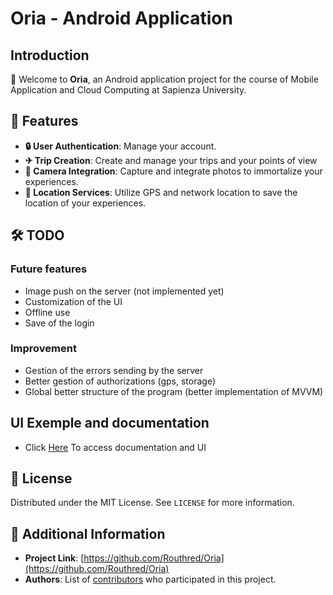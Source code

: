 # Oria - Android Application

## Introduction
🌟 Welcome to **Oria**, an Android application project for the course of Mobile Application and Cloud Computing at Sapienza University.

## 🚀 Features
- **🔒 User Authentication**: Manage your account.
- **✈ Trip Creation**: Create and manage your trips and your points of view
- **📸 Camera Integration**: Capture and integrate photos to immortalize your experiences.
- **📍 Location Services**: Utilize GPS and network location to save the location of your experiences.

## 🛠 TODO

### Future features
- Image push on the server (not implemented yet)
- Customization of the UI
- Offline use
- Save of the login

### Improvement
- Gestion of the errors sending by the server
- Better gestion of authorizations (gps, storage)
- Global better structure of the program (better implementation of MVVM)

## UI Exemple and documentation
 - Click [Here](https://github.com/Routhred/Oria/blob/main/Doc/Readme.md) To access documentation and UI

## 📜 License
Distributed under the MIT License. See `LICENSE` for more information.

## 📘 Additional Information
- **Project Link**: [https://github.com/Routhred/Oria](https://github.com/Routhred/Oria)
- **Authors**: List of [contributors](https://github.com/Routhred/Oria/contributors) who participated in this project.

